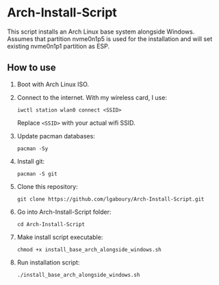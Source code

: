 # Arch-Install-Script  
This script installs an Arch Linux base system alongside Windows.  
Assumes that partition nvme0n1p5 is used for the installation and will set existing nvme0n1p1 partition as ESP.  

## How to use  
1. Boot with Arch Linux ISO.
2. Connect to the internet.  With my wireless card, I use:
   ```
   iwctl station wlan0 connect <SSID>
   ```
   Replace ```<SSID>``` with your actual wifi SSID.
3. Update pacman databases:
   ```
   pacman -Sy
   ```
4. Install git:
   ```
   pacman -S git
   ```
   
3. Clone this repository:  
   ```
   git clone https://github.com/lgaboury/Arch-Install-Script.git
   ```
4. Go into Arch-Install-Script folder:  
   ```
   cd Arch-Install-Script
   ```
4. Make install script executable:
   ```
   chmod +x install_base_arch_alongside_windows.sh
   ```
5. Run installation script:  
   ```
   ./install_base_arch_alongside_windows.sh
   ```
